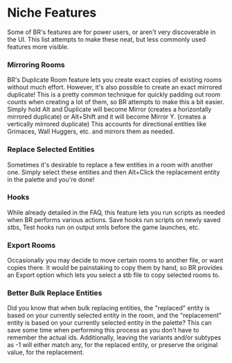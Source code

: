 # Niche Features
Some of BR's features are for power users, or aren't very discoverable in the UI. This list attempts to make these neat, but less commonly used features more visible.

### Mirroring Rooms
BR's Duplicate Room feature lets you create exact copies of existing rooms without much effort. However, it's also possible to create an exact mirrored duplicate! This is a pretty common technique for quickly padding out room counts when creating a lot of them, so BR attempts to make this a bit easier. Simply hold Alt and Duplicate will become Mirror (creates a horizontally mirrored duplicate) or Alt+Shift and it will become Mirror Y. (creates a vertically mirrored duplicate) This accounts for directional entities like Grimaces, Wall Huggers, etc. and mirrors them as needed.

### Replace Selected Entities
Sometimes it's desirable to replace a few entities in a room with another one. Simply select these entities and then Alt+Click the replacement entity in the palette and you're done!

### Hooks
While already detailed in the FAQ, this feature lets you run scripts as needed when BR performs various actions. Save hooks run scripts on newly saved stbs, Test hooks run on output xmls before the game launches, etc.

### Export Rooms
Occasionally you may decide to move certain rooms to another file, or want copies there. It would be painstaking to copy them by hand, so BR provides an Export option which lets you select a stb file to copy selected rooms to.

### Better Bulk Replace Entities
Did you know that when bulk replacing entities, the "replaced" entity is based on your currently selected entity in the room, and the "replacement" entity is based on your currently selected entity in the palette? This can save some time when performing this process as you don't have to remember the actual ids. Additionally, leaving the variants and/or subtypes as -1 will either match any, for the replaced entity, or preserve the original value, for the replacement.